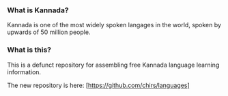 ### What is Kannada?

Kannada is one of the most widely spoken langages in the world, spoken by upwards of 50 million people.

### What is this?

This is a defunct repository for assembling free Kannada language learning information.

The new repository is here: [https://github.com/chirs/languages]
